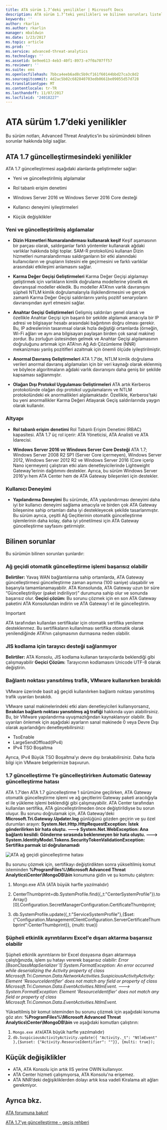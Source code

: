 ```yaml
---
title: ATA sürüm 1.7’deki yenilikler | Microsoft Docs
description: ATA sürüm 1.7’teki yenilikleri ve bilinen sorunları listeler
keywords: ''
author: rkarlin
ms.author: rkarlin
manager: mbaldwin
ms.date: 1/23/2017
ms.topic: article
ms.prod: ''
ms.service: advanced-threat-analytics
ms.technology: ''
ms.assetid: be9ee613-4eb3-40f1-8973-e7f0a707ff57
ms.reviewer: ''
ms.suite: ems
ms.openlocfilehash: 7bbca4eeb6ad8c5b9cf161f60144bbd27ca3c8d2
ms.sourcegitcommit: 4d2ac5b02c682840703edb0661be09055d57d728
ms.translationtype: MT
ms.contentlocale: tr-TR
ms.lasthandoff: 11/07/2017
ms.locfileid: "24018227"
---
```

# <a name="whats-new-in-ata-version-17"></a>ATA sürüm 1.7’deki yenilikler
Bu sürüm notları, Advanced Threat Analytics’in bu sürümündeki bilinen sorunlar hakkında bilgi sağlar.

## <a name="whats-new-in-the-ata-17-update"></a>ATA 1.7 güncelleştirmesindeki yenilikler
ATA 1.7 güncelleştirmesi aşağıdaki alanlarda geliştirmeler sağlar:

-   Yeni ve güncelleştirilmiş algılamalar

-   Rol tabanlı erişim denetimi

-   Windows Server 2016 ve Windows Server 2016 Core desteği

-   Kullanıcı deneyimi iyileştirmeleri

-   Küçük değişiklikler


### <a name="new--updated-detections"></a>Yeni ve güncelleştirilmiş algılamalar


- **Dizin Hizmetleri Numaralandırması kullanarak keşif** Keşif aşamasının bir parçası olarak, saldırganlar farklı yöntemler kullanarak ağdaki varlıklar hakkında bilgi toplar. SAM-R protokolünü kullanan Dizin hizmetleri numaralandırması saldırganların bir etki alanındaki kullanıcıların ve grupların listesini ele geçirmesini ve farklı varlıklar arasındaki etkileşimi anlamasını sağlar. 

- **Karma Değer Geçişi Geliştirmeleri** Karma Değer Geçişi algılamayı geliştirmek için varlıkların kimlik doğrulama modellerine yönelik ek davranışsal modeller ekledik. Bu modeller ATA’nın varlık davranışını şüpheli NTLM kimlik doğrulamalarıyla ilişkilendirmesini ve gerçek zamanlı Karma Değer Geçişi saldırılarını yanlış pozitif senaryoların davranışından ayırt etmesini sağlar.

- **Anahtar Geçişi Geliştirmeleri** Gelişmiş saldırıları genel olarak ve özellikle Anahtar Geçişi için başarılı bir şekilde algılamak amacıyla bir IP adresi ve bilgisayar hesabı arasındaki bağıntının doğru olması gerekir. Bu, IP adreslerinin tasarımsal olarak hızla değiştiği ortamlarda (örneğin, Wi-Fi ağları ve aynı ana bilgisayarı paylaşan birden çok sanal makine) zordur. Bu zorluğun üstesinden gelmek ve Anahtar Geçişi algılamasının doğruluğunu artırmak için ATA’nın Ağ Adı Çözümleme (NNR) mekanizması yanlış pozitifleri azaltmak için önemli ölçüde iyileştirilmiştir.

- **Anormal Davranış Geliştirmeleri** ATA 1.7’de, NTLM kimlik doğrulama verileri anormal davranış algılamaları için bir veri kaynağı olarak eklenmiş ve böylece algoritmaların ağdaki varlık davranışını daha geniş bir şekilde kapsaması sağlanmıştır. 

- **Olağan Dışı Protokol Uygulaması Geliştirmeleri** ATA artık Kerberos protokolünde olağan dışı protokol uygulamalarını ve NTLM protokolündeki ek anormallikleri algılamaktadır. Özellikle, Kerberos’taki bu yeni anormallikler Karma Değeri Atlayarak Geçiş saldırılarında yaygın olarak kullanılır.


### <a name="infrastructure"></a>Altyapı

- **Rol tabanlı erişim denetimi** Rol Tabanlı Erişim Denetimi (RBAC) kapasitesi. ATA 1.7 üç rol içerir: ATA Yöneticisi, ATA Analisti ve ATA İdarecisi.

- **Windows Server 2016 ve Windows Server Core Desteği** ATA 1.7; Windows Server 2008 R2 SP1 (Server Core içermeyen), Windows Server 2012, Windows Server 2012 R2 ve Windows Server 2016 (Core içerip Nano içermeyen) çalıştıran etki alanı denetleyicilerinde Lightweight Gateway’lerinin dağıtımını destekler. Ayrıca, bu sürüm Windows Server 2016’yı hem ATA Center hem de ATA Gateway bileşenleri için destekler.

### <a name="user-experience"></a>Kullanıcı Deneyimi
- **Yapılandırma Deneyimi** Bu sürümde, ATA yapılandırması deneyimi daha iyi bir kullanıcı deneyimi sağlama amacıyla ve birden çok ATA Gateway bileşenine sahip ortamları daha iyi destekleyecek şekilde tasarlanmıştır. Bu sürüm ayrıca, çeşitli Ağ Geçitlerinin otomatik güncelleştirme işlemlerinin daha kolay, daha iyi yönetilmesi için ATA Gateway güncelleştirme sayfasını getirmiştir.

## <a name="known-issues"></a>Bilinen sorunlar
Bu sürümün bilinen sorunları şunlardır:

### <a name="gateway-automatic-update-may-fail"></a>Ağ geçidi otomatik güncelleştirme işlemi başarısız olabilir
**Belirtiler:** Yavaş WAN bağlantılarına sahip ortamlarda, ATA Gateway güncelleştirmesi güncelleştirme zaman aşımına (100 saniye) ulaşabilir ve başarıyla tamamlanamayabilir.
ATA Konsolunda, ATA Gateway uzun bir süre “Güncelleştiriliyor (paket indiriliyor)” durumuna sahip olur ve sonunda başarısız olur.
**Geçici çözüm:** Bu sorunu çözmek için en son ATA Gateway paketini ATA Konsolundan indirin ve ATA Gateway’i el ile güncelleştirin.

 > [!IMPORTANT]
 ATA tarafından kullanılan sertifikalar için otomatik sertifika yenileme desteklenmez. Bu sertifikaların kullanılması sertifika otomatik olarak yenilendiğinde ATA’nın çalışmasının durmasına neden olabilir. 

### <a name="no-browser-support-for-jis-encoding"></a>JIS kodlama için tarayıcı desteği sağlanmıyor
**Belirtiler:** ATA Konsolu, JIS kodlama kullanan tarayıcılarda beklendiği gibi çalışmayabilir **Geçici Çözüm:** Tarayıcının kodlamasını Unicode UTF-8 olarak değiştirin.
 
### <a name="dropped-port-mirror-traffic-when-using-vmware"></a>Bağlantı noktası yansıtılmış trafik, VMware kullanırken bırakıldı

VMware üzerinde basit ağ geçidi kullanılırken bağlantı noktası yansıtılmış trafik uyarıları bırakıldı.

VMware sanal makinelerindeki etki alanı denetleyicileri kullanıyorsanız, **Bırakılan bağlantı noktası yansıtılmış ağ trafiği** hakkında uyarı alabilirsiniz. Bu, bir VMware yapılandırma uyuşmazlığından kaynaklanıyor olabilir. Bu uyarıları önlemek için aşağıdaki ayarların sanal makinede 0 veya Devre Dışı olarak ayarlandığını denetleyebilirsiniz:  

- TsoEnable
- LargeSendOffload(IPv4)
- IPv4 TSO Boşaltma

Ayrıca, IPv4 Büyük TSO Boşaltma’yı devre dışı bırakabilirsiniz. Daha fazla bilgi için VMware belgelerinize başvurun.

### <a name="automatic-gateway-update-fail-when-updating-to-17-update-1"></a>1.7 güncelleştirme 1’e güncelleştirirken Automatic Gateway güncelleştirme hatası

ATA 1.7’den ATA 1.7 güncelleştirme 1 sürümüne geçilirken, ATA Gateway otomatik güncelleştirme işlemi ve ağ geçitlerini Gateway paketi aracılığıyla el ile yükleme işlemi beklendiği gibi çalışmayabilir.
ATA Center tarafından kullanılan sertifika, ATA güncelleştirilmeden önce değiştirildiyse bu sorun oluşur.
Bu sorunu doğrulamak için, ATA Gateway’deki **Microsoft.Tri.Gateway.Updater.log** günlüğünü gözden geçirin ve şu özel durumları arayın: **System.Net.Http.HttpRequestException: İstek gönderilirken bir hata oluştu. ---> System.Net.WebException: Ana bağlantı kesildi: Gönderme sırasında beklenmeyen bir hata oluştu. ---> System.IdentityModel.Tokens.SecurityTokenValidationException: Sertifika parmak izi doğrulanamadı**

![ATA ağ geçidi güncelleştirme hatası](media/17update_gatewaybug.png)

Bu sorunu çözmek için, sertifikayı değiştirdikten sonra yükseltilmiş komut isteminden **%ProgramFiles%\Microsoft Advanced Threat Analytics\Center\MongoDB\bin** konumuna gidin ve şu komutu çalıştırın:

1. Mongo.exe ATA (ATA büyük harfle yazılmalıdır) 

2. CenterThumbprint=db.SystemProfile.find({_t:"CenterSystemProfile"}).toArray()[0].Configuration.SecretManagerConfiguration.CertificateThumbprint;

3. db.SystemProfile.update({_t:"ServiceSystemProfile"},{$set:{"Configuration.ManagementClientConfiguration.ServerCertificateThumbprint":CenterThumbprint}}, {multi: true})

### <a name="export-suspicious-activity-details-to-excel-may-fail"></a>Şüpheli etkinlik ayrıntılarını Excel'e dışarı aktarma başarısız olabilir
Şüpheli etkinlik ayrıntılarını bir Excel dosyasına dışarı aktarmaya çalıştığınızda, işlem şu hatayı vererek başarısız olabilir: *Error [BsonClassMapSerializer`1] System.FormatException: An error occurred while deserializing the Activity property of class Microsoft.Tri.Common.Data.NetworkActivities.SuspiciousActivityActivity: Element 'ResourceIdentifier' does not match any field or property of class Microsoft.Tri.Common.Data.EventActivities.NtlmEvent. ---> System.FormatException: Element 'ResourceIdentifier' does not match any field or property of class Microsoft.Tri.Common.Data.EventActivities.NtlmEvent.*

Yükseltilmiş bir komut isteminden bu sorunu çözmek için aşağıdaki konuma göz atın: **%ProgramFiles%\Microsoft Advanced Threat Analytics\Center\MongoDB\bin** ve aşağıdaki komutları çalıştırın:
1.  `Mongo.exe ATA`(ATA büyük harfle yazılmalıdır)
2.  `db.SuspiciousActivityActivity.update({ "Activity._t": "NtlmEvent" },{$unset: {"Activity.ResourceIdentifier": ""}}, {multi: true});`

## <a name="minor-changes"></a>Küçük değişiklikler

- ATA, ATA Konsolu için artık IIS yerine OWIN kullanıyor.
- ATA Center hizmeti çalışmıyorsa, ATA Konsolu'na erişemez.
- ATA NNR’deki değişikliklerden dolayı artık kısa vadeli Kiralama alt ağları gerekmiyor.

## <a name="see-also"></a>Ayrıca bkz.
[ATA forumuna bakın!](https://social.technet.microsoft.com/Forums/security/home?forum=mata)

[ATA 1.7’ye güncelleştirme - geçiş rehberi](ata-update-1.7-migration-guide.md)

